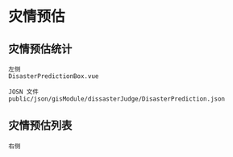 # 灾情预估

## 灾情预估统计

    左侧
    DisasterPredictionBox.vue
    
    JOSN 文件
    public/json/gisModule/dissasterJudge/DisasterPrediction.json

## 灾情预估列表

    右侧